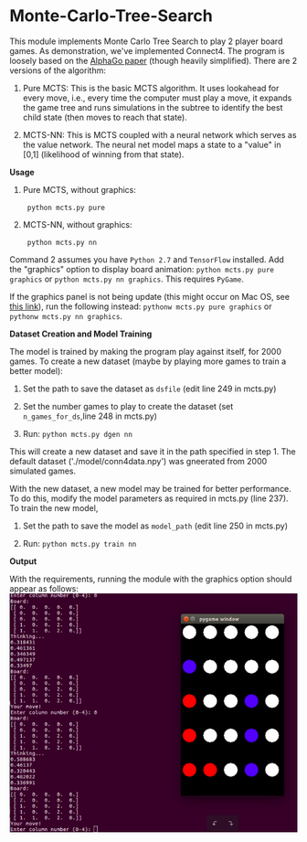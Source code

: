 # Monte-Carlo-Tree-Search

This module implements Monte Carlo Tree Search to play 2 player board games. As demonstration, we've implemented Connect4. The program is loosely based on the [AlphaGo paper](https://www.nature.com/articles/nature16961) (though heavily simplified). There are 2 versions of the algorithm:

1. Pure MCTS: This is the basic MCTS algorithm. It uses lookahead for every move, i.e., every time the computer must play a move, it expands the game tree and runs simulations in the subtree to identify the best child state (then moves to reach that state).

2. MCTS-NN: This is MCTS coupled with a neural network which serves as the value network. The neural net model maps a state to a "value" in [0,1] (likelihood of winning from that state).

**Usage**

1. Pure MCTS, without graphics:
        
        python mcts.py pure
      
2. MCTS-NN, without graphics:

        python mcts.py nn
        
Command 2 assumes you have `Python 2.7` and `TensorFlow` installed.
Add the "graphics" option to display board animation: `python mcts.py pure graphics` or `python mcts.py nn graphics`. This requires `PyGame`.

If the graphics panel is not being update (this might occur on Mac OS, see [this link](https://stackoverflow.com/questions/47838446/pygame-window-not-receiving-keyboard-events-on-mac)), run the following instead: `pythonw mcts.py pure graphics` or `pythonw mcts.py nn graphics`.

**Dataset Creation and Model Training**

The model is trained by making the program play against itself, for 2000 games. To create a new dataset (maybe by playing more games to train a better model):

1. Set the path to save the dataset as `dsfile` (edit line 249 in mcts.py)

2. Set the number games to play to create the dataset (set `n_games_for_ds`,line 248 in mcts.py)

3. Run: `python mcts.py dgen nn`

This will create a new dataset and save it in the path specified in step 1. The default dataset ('./model/conn4data.npy') was gneerated from 2000 simulated games.

With the new dataset, a new model may be trained for better performance. To do this, modify the model parameters as required in mcts.py (line 237). To train the new model,

1. Set the path to save the model as `model_path` (edit line 250 in mcts.py)

2. Run: `python mcts.py train nn`

**Output**

With the requirements, running the module with the graphics option should appear as follows:
![snapshot](smallsnap.png?raw=True)
